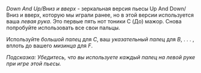 *Down And Up/Вниз и вверх* - зеркальная версия пьесы Up And Down/Вниз и вверх, которую
мы играли ранее, но в этой версии используется ваша *левая рука*.
Это первые пять нот тоники C (До) мажор. Снова попробуйте использовать все свои пальцы.

Используйте *большой палец* для *C*, ваш *указательный палец* для *B*, . . . , вплоть до вашего
*мизинца* для *F*.


*Подсказка:* _Убедитесь, что вы используете *каждый палец* на *левой руке* при игре этой пьесы._
